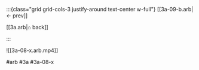 :::{class="grid grid-cols-3 justify-around text-center w-full"}
[[3a-09-b.arb|← prev]]

[[3a.arb|⌂ back]]

<span/>

:::

![[3a-08-x.arb.mp4]]

#arb #3a #3a-08-x

